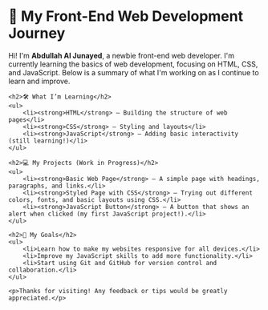  <h1>🌱 My Front-End Web Development Journey</h1>
    <p>Hi! I'm <strong>Abdullah Al Junayed</strong>, a newbie front-end web developer. I'm currently learning the basics of web development, focusing on HTML, CSS, and JavaScript. Below is a summary of what I'm working on as I continue to learn and improve.</p>

    <h2>🛠️ What I’m Learning</h2>
    <ul>
        <li><strong>HTML</strong> – Building the structure of web pages</li>
        <li><strong>CSS</strong> – Styling and layouts</li>
        <li><strong>JavaScript</strong> – Adding basic interactivity (still learning!)</li>
    </ul>

    <h2>💻 My Projects (Work in Progress)</h2>
    <ul>
        <li><strong>Basic Web Page</strong> – A simple page with headings, paragraphs, and links.</li>
        <li><strong>Styled Page with CSS</strong> – Trying out different colors, fonts, and basic layouts using CSS.</li>
        <li><strong>JavaScript Button</strong> – A button that shows an alert when clicked (my first JavaScript project!).</li>
    </ul>

    <h2>🎯 My Goals</h2>
    <ul>
        <li>Learn how to make my websites responsive for all devices.</li>
        <li>Improve my JavaScript skills to add more functionality.</li>
        <li>Start using Git and GitHub for version control and collaboration.</li>
    </ul>

    <p>Thanks for visiting! Any feedback or tips would be greatly appreciated.</p>
